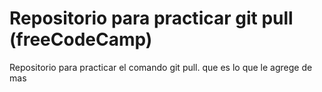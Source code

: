 # Repositorio para practicar git pull (freeCodeCamp)
Repositorio para practicar el comando git pull.
que es lo que le agrege de mas